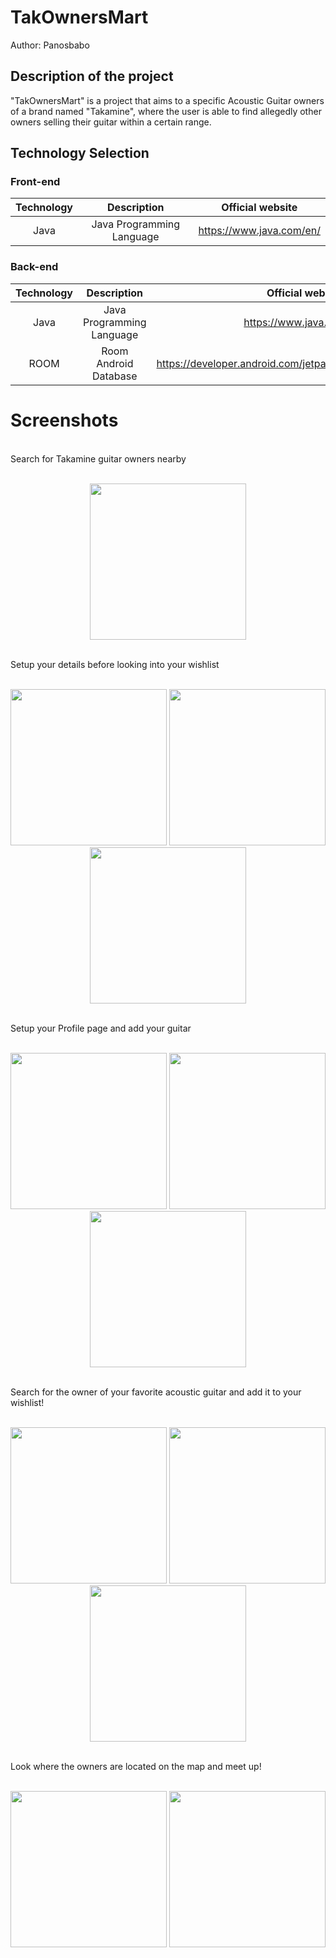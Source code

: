 # TakOwnersMart

Author: Panosbabo </br>

## Description of the project
"TakOwnersMart" is a project that aims to a specific Acoustic Guitar owners of a brand named "Takamine", where the user is able to find allegedly other owners selling their guitar within a certain range.

## Technology Selection

### Front-end
|     Technology     |        Description        |                Official website                |
| :----------------: | :----------------------:  | :--------------------------------------------: |
|        Java        | Java Programming Language |               https://www.java.com/en/         |

### Back-end
|     Technology     |        Description        |                Official website                |
| :----------------: | :----------------------:  | :--------------------------------------------: |
|        Java        | Java Programming Language |               https://www.java.com/en/         |
|        ROOM        |    Room Android Database  | https://developer.android.com/jetpack/androidx/releases/room |

# Screenshots
<br>
Search for Takamine guitar owners nearby
<br><br>
<p align="center">
  <img src="Screenshots/1.png" width=250></img>
</p>
<br>
Setup your details before looking into your wishlist
<br><br>
<p align="center">
  <img src="Screenshots/2.png" width=250></img>
  <img src="Screenshots/3.png" width=250></img>
  <img src="Screenshots/4.png" width=250></img>
</p>
<br>
Setup your Profile page and add your guitar
<br><br>
<p align="center">
  <img src="Screenshots/5.png" width=250></img>
  <img src="Screenshots/6.png" width=250></img>
  <img src="Screenshots/7.png" width=250></img>
</p>
<br>
Search for the owner of your favorite acoustic guitar and add it to your wishlist!
<br><br>
<p align="center">
  <img src="Screenshots/9.png" width=250></img>
  <img src="Screenshots/10.png" width=250></img>
  <img src="Screenshots/11.png" width=250></img>
</p>
<br>
Look where the owners are located on the map and meet up!
<br><br>
<p align="center">
  <img src="Screenshots/12.png" width=250></img>
  <img src="Screenshots/13.png" width=250></img>
</p>